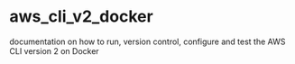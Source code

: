 # aws_cli_v2_docker
documentation on how to run, version control, configure and test the AWS CLI version 2 on Docker
